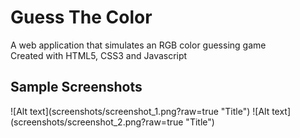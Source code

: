 # Guess The Color

A web application that simulates an RGB color guessing game <br> 
Created with HTML5, CSS3 and Javascript

<h2> Sample Screenshots </h2>
![Alt text](screenshots/screenshot_1.png?raw=true "Title")
![Alt text](screenshots/screenshot_2.png?raw=true "Title")
